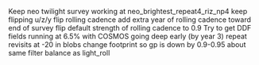 Keep neo twilight survey working at neo_brightest_repeat4_riz_np4
keep flipping u/z/y
flip rolling cadence
add extra year of rolling cadence toward end of survey
flip default strength of rolling cadence to 0.9
Try to get DDF fields running at 6.5% with COSMOS going deep early (by year 3)
repeat revisits at -20 in blobs
change footprint so gp is down by 0.9-0.95
about same filter balance as light_roll